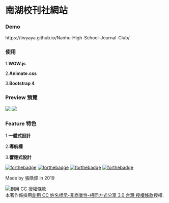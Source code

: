 # 南湖校刊社網站
<h3>Demo</h3>
 https://twyaya.github.io/Nanhu-High-School-Journal-Club/

<h3>使用</h3>

1.<b>WOW.js</b>

2.<b>Animate.css</b>

3.<b>Bootstrap 4</b>

<h3>Preview 預覽</h3>

<img src="https://i.imgur.com/5PbHNYY.png"></img>
<img src="https://i.imgur.com/3QI7zQ0.png"></img>

<h3>Feature 特色</h3>

1.<b>一體式設計</b>

2.<b>導航欄</b>

3.<b>響應式設計</b>

[![forthebadge](https://forthebadge.com/images/badges/made-with-javascript.svg)](https://forthebadge.com)
[![forthebadge](https://forthebadge.com/images/badges/uses-html.svg)](https://forthebadge.com)
[![forthebadge](https://forthebadge.com/images/badges/uses-css.svg)](https://forthebadge.com)
[![forthebadge](https://forthebadge.com/images/badges/built-with-love.svg)](https://forthebadge.com)

Made by 張皓偉 in 2019

<a rel="license" href="http://creativecommons.org/licenses/by-nc-sa/3.0/tw/"><img alt="創用 CC 授權條款" style="border-width:0" src="https://i.creativecommons.org/l/by-nc-sa/3.0/tw/88x31.png" /></a><br />本著作係採用<a rel="license" href="http://creativecommons.org/licenses/by-nc-sa/3.0/tw/">創用 CC 姓名標示-非商業性-相同方式分享 3.0 台灣 授權條款</a>授權.
